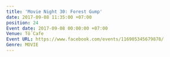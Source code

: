 ```yaml
---
title: 'Movie Night 30: Forest Gump'
date: 2017-09-08 11:35:00 +07:00
position: 24
Event date: 2017-09-08 00:00:00 +07:00
Venue: Tổ Cafe
Event URL: https://www.facebook.com/events/116905345679878/
Genre: MOVIE
---
```


